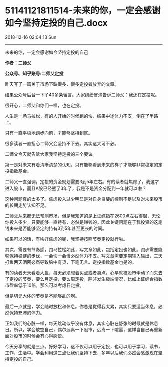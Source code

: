 # 51141121811514-未来的你，一定会感谢如今坚持定投的自己.docx

2018-12-16 02:04:13 Sun

----

未来的你，一定会感谢如今坚持定投的自己

__作者：二师父__

__公众号、知乎账号:二师父定投__

昨天写了一篇关于市场下跌很多，很多定投者放弃的文章。

结果公众号后台一下子40多条留言。大家纷纷冒泡告诉二师父：我还在定投呢。

很开心，二师父和你们一样，也在定投。

人生是一场马拉松，有的人开始的时候跑的快，结果中途体力不支，倒在了半路上。

只有一直平稳地跑步向前，才能够坚持到底。

很多读者一直担心二师父会坚持不下去。其实这大可不必。

二师父今天就告诉大家我坚持定投的三个要诀。

第一是对未来有着清晰清楚的认知，只有能够看到未来的样子才能够非常稳定的定投指数基金。

二师父一直强调，定投的资金规划需要3到5年左右。有的读者就焦虑了。我这才进入股市，而且A股已经熊了3年了，我是不是资金分配到一年就可以啦？

这种问题真的太多了。焦虑投入过少明显是对自身贪婪的控制不足以及对未来股市的长期走势认知不足。

二师父从来都无法预测市场，但是我知道的是上证综指在2600点左右徘徊，无论你投入多少，只要能够一直持有，必然是赚钱的。因此关键问题在于我投资的这笔钱未来是否能够坚定的持有3到5年甚至更长的时间。

如果可以的话，有啥好焦虑的呢，我坚持按照节奏定投就行啦。

其次，需要有节奏感，跑马拉松如此，写文章如此，包括定投也如此。跑步需要能够保持稳健的步伐，一会快一会慢必然体力不支。写文章需要定期输入输出，三天打鱼两天晒网必然导致脑中有货，下笔无言。定投指数基金也是的。

有的读者天天看着大盘，每天必须想着买点或者卖点，心早就被股市牵动了而失去了定投的节奏，要么月定投，要么周定投，除非发生极端情况，比如上证综合指数市盈率低于10倍，那么可以考虑日定投。

但是切记大体的节奏是不能够乱的啊。

最后一点就是，学会随时放松和休息。你总是觉得我太累，其实只要适当休息，必然保持充沛的体力。

正如我们的心脏一样，每天跳动似乎没有休息，其实心脏在舒张的时候就是休息日。所以，学会放空自己，偶尔远离一下股市，远离一下喧嚣，这样当自己再重新面对股市的时候会有心得感悟。

今天分享的就是三点。好好学习，这不仅可以用于定投，也可以用于学习，读书，工作，生活中。学会利用这三点让我们坚持下去，多年以后我们必然会感激现在坚持定投的自己。

